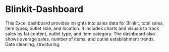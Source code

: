 # Blinkit-Dashboard
This Excel dashboard provides insights into sales data for Blinkit, total sales, item types, outlet size, and location. It includes charts and visuals to track sales by fat content, outlet type, and item category. The dashboard also shows average sales, number of items, and outlet establishment trends. Data cleaning, structuring.
